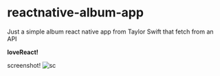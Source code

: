 # reactnative-album-app
Just a simple album react native app from Taylor Swift that fetch from an API

__loveReact!__

screenshot!
![sc](https://user-images.githubusercontent.com/25267780/50408421-8c738c00-081c-11e9-83b1-893661a2694f.PNG)

